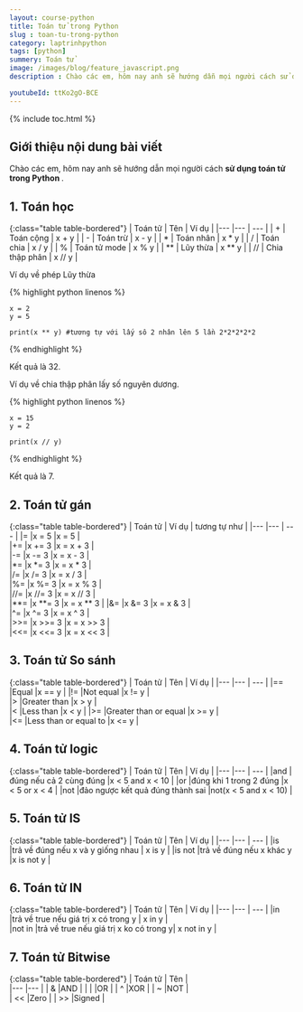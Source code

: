 ```yaml
---
layout: course-python
title: Toán tử trong Python
slug : toan-tu-trong-python
category: laptrinhpython
tags: [python]
summery: Toán tử
image: /images/blog/feature_javascript.png
description : Chào các em, hôm nay anh sẽ hướng dẫn mọi người cách sử dụng toán tử trong python là gì

youtubeId: ttKo2gO-BCE
---
```


{% include toc.html %}

## **Giới thiệu nội dung bài viết**

Chào các em, hôm nay anh sẽ hướng dẫn mọi người cách <b>  sử dụng toán tử trong Python </b>. 


## **1. Toán học**

{:class="table table-bordered"}
|  Toán tử         	|  Tên    					| Ví dụ 						|
|---               	|---   	     				| ---							|
|	+				|	Toán cộng				| x + y							|
|	-				|	Toán trừ				| x - y 						|
|	*				|	Toán nhân				| x * y 						|
|	/				|	Toán chia				| x / y 						|
|	%				|	Toán tử mode			| x % y 						|
| 	**				|	Lũy thừa				| x ** y   						|
| 	//				|	Chia thập phân			| x // y						|

Ví dụ về phép Lũy thừa

{% highlight python  linenos %}

    x = 2
	y = 5

	print(x ** y) #tương tự với lấy sô 2 nhân lên 5 lần 2*2*2*2*2

{% endhighlight %}

Kết quả là 32.

Ví dụ về chia thập phân lấy số nguyên dương.

{% highlight python  linenos %}

    x = 15
	y = 2

	print(x // y)

{% endhighlight %}

Kết quả là 7.

## **2. Toán tử gán**

{:class="table table-bordered"}
|  Toán tử         	|  Ví dụ    					| tương tự như 						|
|---               	|---   	     					| ---								|
|=					|x = 5							|x = 5								|	
|+=					|x += 3							|x = x + 3							|	
|-=					|x -= 3							|x = x - 3							|	
|*=					|x *= 3							|x = x * 3							|	
|/=					|x /= 3							|x = x / 3							|	
|%=					|x %= 3							|x = x % 3							|	
|//=				|x //= 3						|x = x // 3							|	
|**=				|x **= 3						|x = x ** 3							|
|&=					|x &= 3							|x = x & 3							|	
|^=					|x ^= 3							|x = x ^ 3							|	
|>>=				|x >>= 3						|x = x >> 3 						|	
|<<=				|x <<= 3						|x = x << 3							|



## **3. Toán tử So sánh**

{:class="table table-bordered"}
|  Toán tử         	|  Tên    						| Ví dụ 	 						|
|---               	|---   	     					| ---								|
|==					|Equal							|x == y								|
|!=					|Not equal						|x != y 							|	
|>					|Greater than					|x > y 								|	
|<					|Less than						|x < y								|
|>=					|Greater than or equal 			|x >= y 							|	
|<=					|Less than or equal to			|x <= y 							|

## **4. Toán tử logic**

{:class="table table-bordered"}
|  Toán tử         	|  Tên    						| Ví dụ 	 						|
|---               	|---   	     					| ---								|
|and 				|đúng nếu cả 2 cùng đúng		|x < 5 and  x < 10					|
|or					|đúng khi 1 trong 2 đúng		|x < 5 or x < 4						|
|not				|đảo ngược kết quả đúng thành sai	|not(x < 5 and x < 10)			|

## **5. Toán tử IS**

{:class="table table-bordered"}
|  Toán tử         	|  Tên    						| Ví dụ 	 						|
|---               	|---   	     					| ---								|
|is 				|trả về đúng nếu x và y giống nhau |	x is y						|
|is not				|trả về đúng nếu x khác y		|x is not y 						|

## **6. Toán tử IN**

{:class="table table-bordered"}
|  Toán tử         	|  Tên    								| Ví dụ 	 				|
|---               	|---   	     							| ---						|
|in 				|trả về true nếu giá trị x có trong y	| x in y 					|	
|not in 			|trả về true nếu giá trị x ko có trong y| x not in y 				|

## **7. Toán tử Bitwise**

{:class="table table-bordered"}
|  Toán tử         	|  Tên  | 	 			
|---               	|---   	| 
| & 				|AND	|
| \|				|OR		|
| ^					|XOR	|
| ~ 				|NOT	|				
| <<				|Zero 	| 
| >>				|Signed |







